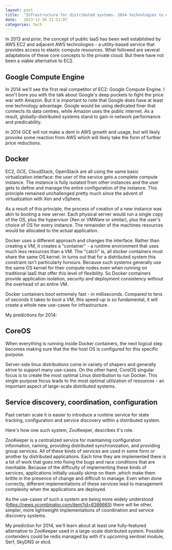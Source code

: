 ```yaml
---
layout: post
title:  "Infrastructure for distributed systems. 2014 technologies to watch."
date:   2013-12-30 21:52:07
categories: tech
---
```

In 2013 and prior, the concept of public IaaS has been well established by AWS EC2 and adjacent AWS technologies - a utility-based service that provides access to elastic compute resources. What followed are several adaptations of these core concepts to the private cloud. But there have not been a viable alternative to EC2.

## Google Compute Engine
In 2014 we'll see the first real competitor of EC2: Google Compute Engine. I won't bore you with the talk about Google's deep pockets to fight the price war with Amazon. But it is important to note that Google does have at least one technology advantage. Google would be using dedicated finer that connects its data centres, while Amazon uses the public internet. As a result, globally-distributed systems stand to gain in network performance and predicability.

In 2014 GCE will not make a dent in AWS growth and usage, but will likely provoke some reaction from AWS which will likely take the form of further price reductions.  

## Docker
EC2, GCE, CloudStack, OpenStack are all using the same basic virtualization interface: the user of the service gets a complete compute instance. The instance is fully isolated from other instances and the user gets to define and manage the entire configuration of the instance. This principle remained unchallenged pretty much since the advent of virtualization with Xen and vSphere. 

As a result of this principle, the process of creation of a new instance was akin to booting a new server. Each physical server would run a single copy of the OS, plus the hypervisor (Xen or VMWare or similar), plus the user's choice of OS for every instance. The remainder of the machines resources would be allocated to the actual application.

Docker uses a different approach and changes the interface. Rather than creating a VM, it creates a "container" - a runtime environment that uses much less resources than a VM. The "catch" is, all docker containers must share the same OS kernel. In turns out that for a distributed system this constraint isn't particularly honours. Because such systems generally use the same OS kernel for their compute nodes even when running on traditional IaaS that offer this level of flexibility. So Docker containers provide application isolation, security and deployment consistency without the overhead of an entire VM. 

Docker containers boot extremely fast - in milliseconds. Compared to tens of seconds it takes to boot a VM, this speed-up is so fundamental, it will create a whole new use-cases for infrastructure.

My predictions for 2014:


## CoreOS
When everything is running inside Docker containers, the next logical step becomes making sure that the the host OS is configured for this specific purpose.

Server-side linux distributions come in variety of shapers and generally strive to support many use-cases. On the other hand, CoreOS singular focus is to create the most optimal Linux distribution to run Docker. This single-purpose focus leads to the most optimal utilization of resources - an important aspect of large-scale distributed systems.


## Service discovery, coordination, configuration
Past certain scale it is easier to introduce a runtime service for state tracking, configuration and service discovery within a distributed system.

Here's how one such system, ZooKeeper, describes it's role.

ZooKeeper is a centralized service for maintaining configuration information, naming, providing distributed synchronization, and providing group services. All of these kinds of services are used in some form or another by distributed applications. Each time they are implemented there is a lot of work that goes into fixing the bugs and race conditions that are inevitable. Because of the difficulty of implementing these kinds of services, applications initially usually skimp on them ,which make them brittle in the presence of change and difficult to manage. Even when done correctly, different implementations of these services lead to management complexity when the applications are deployed.

As the use-cases of such a system are being more widely understood (https://news.ycombinator.com/item?id=6366665) there will be other, simpler, more lightweight implementations of coordination and service discovery systems. 

My prediction for 2014, we'll learn about at least one fully-featured alternative to ZooKeeper used in a large-scale distributed system. Possible contenders could be redis managed by with it's upcoming sentinel module, Serf, SkyDNS or etcd.
